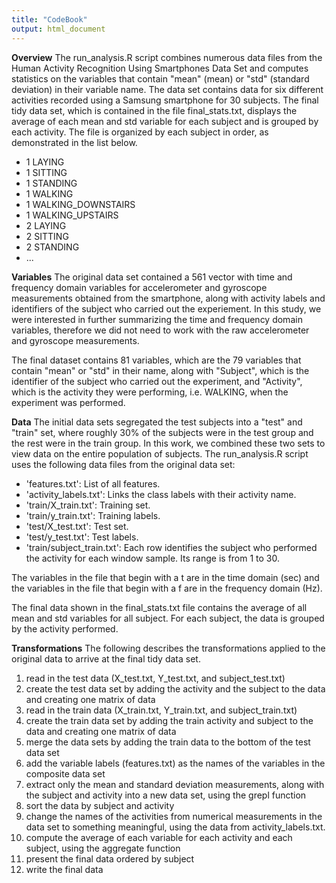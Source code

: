 ```yaml
---
title: "CodeBook"
output: html_document
---
```


**Overview**
The run_analysis.R script combines numerous data files from the Human Activity Recognition Using Smartphones Data Set and computes statistics on the variables that contain "mean" (mean) or "std" (standard deviation) in their variable name. The data set contains data for six different activities recorded using a Samsung smartphone for 30 subjects. The final tidy data set, which is contained in the file final_stats.txt, displays the average of each mean and std variable for each subject and is grouped by each activity. The file is organized by each subject in order, as demonstrated in the list below.

* 1  LAYING
* 1  SITTING
* 1  STANDING
* 1  WALKING
* 1  WALKING_DOWNSTAIRS
* 1  WALKING_UPSTAIRS
* 2  LAYING
* 2  SITTING
* 2  STANDING
* ...

**Variables**
The original data set contained a 561 vector with time and frequency domain variables for accelerometer and gyroscope measurements obtained from the smartphone, along with activity labels and identifiers of the subject who carried out the experiement. In this study, we were interested in further summarizing the time and frequency domain variables, therefore we did not need to work with the raw accelerometer and gyroscope measurements. 

The final dataset contains 81 variables, which are the 79 variables that contain "mean" or "std" in their name, along with "Subject", which is the identifier of the subject who carried out the experiment, and "Activity", which is the activity they were performing, i.e. WALKING, when the experiment was performed.

**Data**
The initial data sets segregated the test subjects into a "test" and "train" set, where roughly 30% of the subjects were in the test group and the rest were in the train group. In this work, we combined these two sets to view data on the entire population of subjects. The run_analysis.R script uses the following data files from the original data set:

- 'features.txt': List of all features.
- 'activity_labels.txt': Links the class labels with their activity name.
- 'train/X_train.txt': Training set.
- 'train/y_train.txt': Training labels.
- 'test/X_test.txt': Test set.
- 'test/y_test.txt': Test labels.
- 'train/subject_train.txt': Each row identifies the subject who performed the activity for each window sample. Its range is from 1 to 30.

The variables in the file that begin with a t are in the time domain (sec) and the variables in the file that begin with a f are in the frequency domain (Hz).

The final data shown in the final_stats.txt file contains the average of all mean and std variables for all subject. For each subject, the data is grouped by the activity performed.

**Transformations**
The following describes the transformations applied to the original data to arrive at the final tidy data set.

1. read in the test data (X_test.txt, Y_test.txt, and subject_test.txt)
2. create the test data set by adding the activity and the subject to the data and creating one matrix of data
3. read in the train data (X_train.txt, Y_train.txt, and subject_train.txt)
4. create the train data set by adding the train activity and subject to the data and creating one matrix of data
5. merge the data sets by adding the train data to the bottom of the test data set
6. add the variable labels (features.txt) as the names of the variables in the composite data set
7. extract only the mean and standard deviation measurements, along with the subject and activity into a new data set, using the grepl function
8. sort the data by subject and activity
9. change the names of the activities from numerical measurements in the data set to something meaningful, using the data from activity_labels.txt.
10. compute the average of each variable for each activity and each subject, using the aggregate function
11. present the final data ordered by subject
12. write the final data


